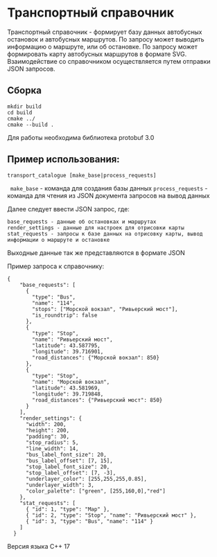 # Транспортный справочник
Транспортный справочник - формирует базу данных автобусных остановок и автобусных маршрутов.
По запросу может выводить информацию о маршруте, или об остановке.
По запросу может формировать карту автобусных маршрутов в формате SVG.
Взаимодействие со справочником осуществляется путем отправки JSON запросов.

## Сборка

```
mkdir build
cd build
cmake ../
cmake --build .
```

Для работы необходима библиотека protobuf 3.0

## Пример использования:

```
transport_catalogue [make_base|process_requests]
```
``` make_base``` - команда для создания базы данных
```process_requests``` - команда для чтения из JSON документа запросов на вывод данных

Далее следует ввести JSON запрос, где:

```
base_requests - данные об остановках и маршрутах
render_settings - данные для настроек для отрисовки карты
stat_requests - запросы к базе данных на отрисовку карты, вывод информации о маршруте и остановке
```

Выходные данные так же представляются в формате JSON

Пример запроса к справочнику:

``` 
{
    "base_requests": [
      {
        "type": "Bus",
        "name": "114",
        "stops": ["Морской вокзал", "Ривьерский мост"],
        "is_roundtrip": false
      },
      {
        "type": "Stop",
        "name": "Ривьерский мост",
        "latitude": 43.587795,
        "longitude": 39.716901,
        "road_distances": {"Морской вокзал": 850}
      },
      {
        "type": "Stop",
        "name": "Морской вокзал",
        "latitude": 43.581969,
        "longitude": 39.719848,
        "road_distances": {"Ривьерский мост": 850}
      }
    ],
    "render_settings": {
      "width": 200,
      "height": 200,
      "padding": 30,
      "stop_radius": 5,
      "line_width": 14,
      "bus_label_font_size": 20,
      "bus_label_offset": [7, 15],
      "stop_label_font_size": 20,
      "stop_label_offset": [7, -3],
      "underlayer_color": [255,255,255,0.85],
      "underlayer_width": 3,
      "color_palette": ["green", [255,160,0],"red"]
    },
    "stat_requests": [
      { "id": 1, "type": "Map" },
      { "id": 2, "type": "Stop", "name": "Ривьерский мост" },
      { "id": 3, "type": "Bus", "name": "114" }
    ]
  }
  ```
  
  Версия языка C++ 17
